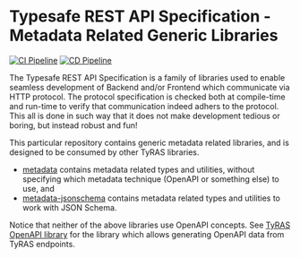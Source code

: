 # Typesafe REST API Specification - Metadata Related Generic Libraries

[![CI Pipeline](https://github.com/ty-ras/metadata/actions/workflows/ci.yml/badge.svg)](https://github.com/ty-ras/metadata/actions/workflows/ci.yml)
[![CD Pipeline](https://github.com/ty-ras/metadata/actions/workflows/cd.yml/badge.svg)](https://github.com/ty-ras/metadata/actions/workflows/cd.yml)

The Typesafe REST API Specification is a family of libraries used to enable seamless development of Backend and/or Frontend which communicate via HTTP protocol.
The protocol specification is checked both at compile-time and run-time to verify that communication indeed adhers to the protocol.
This all is done in such way that it does not make development tedious or boring, but instead robust and fun!

This particular repository contains generic metadata related libraries, and is designed to be consumed by other TyRAS libraries.
- [metadata](./metadata) contains metadata related types and utilities, without specifying which metadata technique (OpenAPI or something else) to use, and
- [metadata-jsonschema](./metadata-jsonschema) contains metadata related types and utilities to work with JSON Schema.

Notice that neither of the above libraries use OpenAPI concepts.
See [TyRAS OpenAPI library](https://github.com/ty-ras/metadata-openapi) for the library which allows generating OpenAPI data from TyRAS endpoints.
